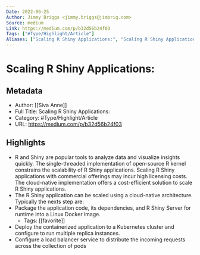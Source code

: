 ```yaml
---
Date: 2022-06-25
Author: Jimmy Briggs <jimmy.briggs@jimbrig.com>
Source: medium
Link: https://medium.com/p/b32d56b24f03
Tags: ["#Type/Highlight/Article"]
Aliases: ["Scaling R Shiny Applications:", "Scaling R Shiny Applications:"]
---
```

# Scaling R Shiny Applications:

## Metadata
- Author: [[Siva Anne]]
- Full Title: Scaling R Shiny Applications:
- Category: #Type/Highlight/Article
- URL: https://medium.com/p/b32d56b24f03

## Highlights
- R and Shiny are popular tools to analyze data and visualize insights quickly. The single-threaded implementation of open-source R kernel constrains the scalability of R Shiny applications. Scaling R Shiny applications with commercial offerings may incur high licensing costs. The cloud-native implementation offers a cost-efficient solution to scale R Shiny applications.
- The R Shiny application can be scaled using a cloud-native architecture. Typically the nexts step are:
- Package the application code, its dependencies, and R Shiny Server for runtime into a Linux Docker image.
    - Tags: [[favorite]] 
- Deploy the containerized application to a Kubernetes cluster and configure to run multiple replica instances.
- Configure a load balancer service to distribute the incoming requests across the collection of pods
